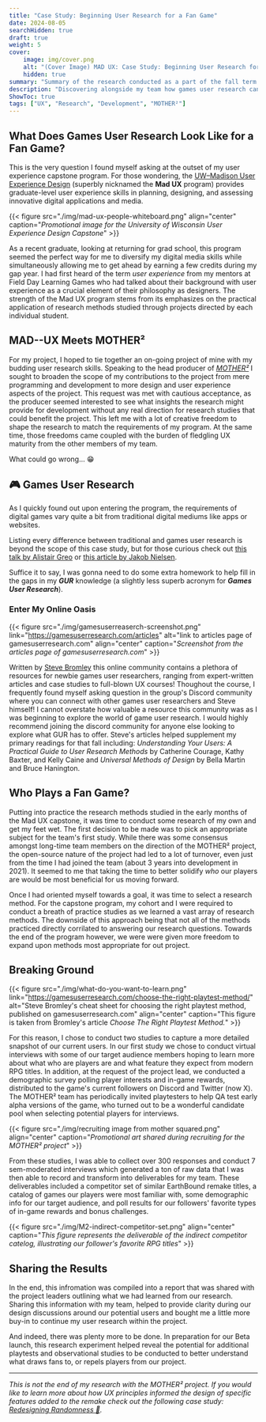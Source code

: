 ```yaml
---
title: "Case Study: Beginning User Research for a Fan Game"
date: 2024-08-05
searchHidden: true
draft: true
weight: 5
cover:
    image: img/cover.png
    alt: "(Cover Image) MAD UX: Case Study: Beginning User Research for a Fan Game"
    hidden: true
summary: "Summary of the research conducted as a part of the fall term of my user experience capstone. 👨‍🔬🎮️"
description: "Discovering alongside my team how games user research can be used to better illustrate our target players' experience points and expectations for our fan recreation. Read on to learn about my first steps into the realm of games user research studying the fan-game MOTHER² in Fall of 2024 as part of the UW–Madison UX Design Capstone. 👨‍🔬🎮️"
ShowToc: true
tags: ["UX", "Research", "Development", "MOTHER²"]
---
```


## What Does Games User Research Look Like for a Fan Game?

This is the very question I found myself asking at the outset of my user experience capstone program. For those wondering, the [UW–Madison User Experience Design](https://ischool.wisc.edu/programs/uxcapstone/) (superbly nicknamed the **Mad UX** program) provides graduate-level user experience skills in planning, designing, and assessing innovative digital applications and media.

{{< figure src="./img/mad-ux-people-whiteboard.png" align="center" caption="_Promotional image for the University of Wisconsin User Experience Design Capstone_" >}}

As a recent graduate, looking at returning for grad school, this program seemed the perfect way for me to diversify my digital media skills while simultaneously allowing me to get ahead by earning a few credits during my gap year. I had first heard of the term _user experience_ from my mentors at Field Day Learning Games who had talked about their background with user experience as a crucial element of their philosophy as designers. The strength of the Mad UX program stems from its emphasizes on the practical application of research methods studied through projects directed by each individual student.

## MAD--UX Meets MOTHER²

For my project, I hoped to tie together an on-going project of mine with my budding user research skills. Speaking to the head producer of _[MOTHER²](https://twitter.com/mother__squared?lang=en)_ I sought to broaden the scope of my contributions to the project from mere programming and development to more design and user experience aspects of the project. This request was met with cautious acceptance, as the producer seemed interested to see what insights the research might provide for development without any real direction for research studies that could benefit the project. This left me with a lot of creative freedom to shape the research to match the requirements of my program. At the same time, those freedoms came coupled with the burden of fledgling UX maturity from the other members of my team.

What could go wrong... 😁

## 🎮️ Games User Research

As I quickly found out upon entering the program, the requirements of digital games vary quite a bit from traditional digital mediums like apps or websites.

Listing every difference between traditional and games user research is beyond the scope of this case study, but for those curious check out [this talk by Alistair Greo](https://www.youtube.com/watch?v=XxZeFJpqlDY) or [this article by Jakob Nielsen](https://www.nngroup.com/articles/game-user-research/).

Suffice it to say, I was gonna need to do some extra homework to help fill in the gaps in my **_GUR_** knowledge (a slightly less superb acronym for **_Games User Research_**).

### Enter My Online Oasis

{{< figure src="./img/gamesuserreaserch-screenshot.png" link="https://gamesuserresearch.com/articles" alt="link to articles page of gamesuserresearch.com" align="center" caption="_Screenshot from the articles page of gamesuserresearch.com_" >}}

Written by [Steve Bromley](https://gamesuserresearch.com/about/) this online community contains a plethora of resources for newbie games user researchers, ranging from expert-written articles and case studies to full-blown UX courses! Thoughout the course, I frequently found myself asking question in the group's Discord community where you can connect with other games user researchers and Steve himself! I cannot overstate how valuable a resource this community was as I was beginning to explore the world of game user research. I would highly recommend joining the discord community for anyone else looking to explore what GUR has to offer. Steve's articles helped supplement my primary readings for that fall including: _Understanding Your Users: A Practical Guide to User Research Methods_ by Catherine Courage, Kathy Baxter, and Kelly Caine and _Universal Methods of Design_ by Bella Martin and Bruce Hanington.

## Who Plays a Fan Game?

Putting into practice the research methods studied in the early months of the Mad UX capstone, it was time to conduct some research of my own and get my feet wet. The first decision to be made was to pick an appropriate subject for the team's first study. While there was some consensus amongst long-time team members on the direction of the MOTHER² project, the open-source nature of the project had led to a lot of turnover, even just from the time I had joined the team (about 3 years into development in 2021). It seemed to me that taking the time to better solidify _who_ our players are would be most beneficial for us moving forward.

Once I had oriented myself towards a goal, it was time to select a research method. For the capstone program, my cohort and I were required to conduct a breath of practice studies as we learned a vast array of research methods. The downside of this approach being that not all of the methods practiced directly corrilated to answering our research questions. Towards the end of the program however, we were were given more freedom to expand upon methods most appropriate for out project.

## Breaking Ground

{{< figure src="./img/what-do-you-want-to-learn.png" link="https://gamesuserresearch.com/choose-the-right-playtest-method/" alt="Steve Bromley's cheat sheet for choosing the right playtest method, published on gamesuserresearch.com" align="center" caption="This figure is taken from Bromley's article _Choose The Right Playtest Method._" >}}

For this reason, I chose to conduct two studies to capture a more detailed snapshot of our current users. In our first study we chose to conduct virtual interviews with some of our target audience members hoping to learn more about what who are players are and what feature they expect from modern RPG titles. In addition, at the request of the project lead, we conducted a demographic survey polling player interests and in-game rewards, distributed to the game's current followers on Discord and Twitter (now X). The MOTHER² team has periodically invited playtesters to help QA test early alpha versions of the game, who turned out to be a wonderful candidate pool when selecting potential players for interviews.

{{< figure src="./img/recruiting image from mother squared.png" align="center" caption="_Promotional art shared during recruiting for the MOTHER² project_" >}}

From these studies, I was able to collect over 300 responses and conduct 7 sem-moderated interviews which generated a ton of raw data that I was then able to record and transform into deliverables for my team. These deliverables included a competitor set of similar EarthBound remake titles, a catalog of games our players were most familiar with, some demographic info for our target audience, and poll results for our followers' favorite types of in-game rewards and bonus challenges.

{{< figure src="./img/M2-indirect-competitor-set.png" align="center" caption="_This figure represents the deliverable of the indirect competitor catelog, illustrating our follower's favorite RPG titles_" >}}

## Sharing the Results

In the end, this infromation was compiled into a report that was shared with the project leaders outlining what we had learned from our research. Sharing this information with my team, helped to provide clarity during our design discussions around our potential users and bought me a little more buy-in to continue my user research within the project.

And indeed, there was plenty more to be done. In preparation for our Beta launch, this research experiment helped reveal the potential for additional playtests and observational studies to be conducted to better understand what draws fans to, or repels players from our project.

---

_This is not the end of my research with the MOTHER² project. If you would like to learn more about how UX principles informed the design of specific features added to the remake check out the following case study: [Redesigning Randomness 🎲](../madux-spring/)._
